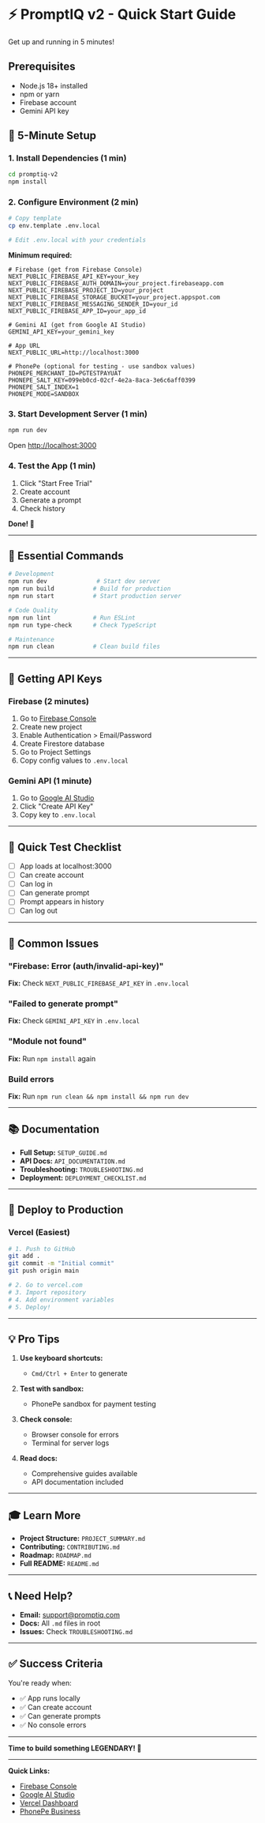 # ⚡ PromptIQ v2 - Quick Start Guide

Get up and running in 5 minutes!

## Prerequisites

- Node.js 18+ installed
- npm or yarn
- Firebase account
- Gemini API key

## 🚀 5-Minute Setup

### 1. Install Dependencies (1 min)

```bash
cd promptiq-v2
npm install
```

### 2. Configure Environment (2 min)

```bash
# Copy template
cp env.template .env.local

# Edit .env.local with your credentials
```

**Minimum required:**
```env
# Firebase (get from Firebase Console)
NEXT_PUBLIC_FIREBASE_API_KEY=your_key
NEXT_PUBLIC_FIREBASE_AUTH_DOMAIN=your_project.firebaseapp.com
NEXT_PUBLIC_FIREBASE_PROJECT_ID=your_project
NEXT_PUBLIC_FIREBASE_STORAGE_BUCKET=your_project.appspot.com
NEXT_PUBLIC_FIREBASE_MESSAGING_SENDER_ID=your_id
NEXT_PUBLIC_FIREBASE_APP_ID=your_app_id

# Gemini AI (get from Google AI Studio)
GEMINI_API_KEY=your_gemini_key

# App URL
NEXT_PUBLIC_URL=http://localhost:3000

# PhonePe (optional for testing - use sandbox values)
PHONEPE_MERCHANT_ID=PGTESTPAYUAT
PHONEPE_SALT_KEY=099eb0cd-02cf-4e2a-8aca-3e6c6aff0399
PHONEPE_SALT_INDEX=1
PHONEPE_MODE=SANDBOX
```

### 3. Start Development Server (1 min)

```bash
npm run dev
```

Open [http://localhost:3000](http://localhost:3000)

### 4. Test the App (1 min)

1. Click "Start Free Trial"
2. Create account
3. Generate a prompt
4. Check history

**Done! 🎉**

---

## 📖 Essential Commands

```bash
# Development
npm run dev              # Start dev server
npm run build           # Build for production
npm run start           # Start production server

# Code Quality
npm run lint            # Run ESLint
npm run type-check      # Check TypeScript

# Maintenance
npm run clean           # Clean build files
```

---

## 🔑 Getting API Keys

### Firebase (2 minutes)

1. Go to [Firebase Console](https://console.firebase.google.com)
2. Create new project
3. Enable Authentication > Email/Password
4. Create Firestore database
5. Go to Project Settings
6. Copy config values to `.env.local`

### Gemini API (1 minute)

1. Go to [Google AI Studio](https://makersuite.google.com/app/apikey)
2. Click "Create API Key"
3. Copy key to `.env.local`

---

## 🎯 Quick Test Checklist

- [ ] App loads at localhost:3000
- [ ] Can create account
- [ ] Can log in
- [ ] Can generate prompt
- [ ] Prompt appears in history
- [ ] Can log out

---

## 🐛 Common Issues

### "Firebase: Error (auth/invalid-api-key)"
**Fix:** Check `NEXT_PUBLIC_FIREBASE_API_KEY` in `.env.local`

### "Failed to generate prompt"
**Fix:** Check `GEMINI_API_KEY` in `.env.local`

### "Module not found"
**Fix:** Run `npm install` again

### Build errors
**Fix:** Run `npm run clean && npm install && npm run dev`

---

## 📚 Documentation

- **Full Setup:** `SETUP_GUIDE.md`
- **API Docs:** `API_DOCUMENTATION.md`
- **Troubleshooting:** `TROUBLESHOOTING.md`
- **Deployment:** `DEPLOYMENT_CHECKLIST.md`

---

## 🚀 Deploy to Production

### Vercel (Easiest)

```bash
# 1. Push to GitHub
git add .
git commit -m "Initial commit"
git push origin main

# 2. Go to vercel.com
# 3. Import repository
# 4. Add environment variables
# 5. Deploy!
```

---

## 💡 Pro Tips

1. **Use keyboard shortcuts:**
   - `Cmd/Ctrl + Enter` to generate

2. **Test with sandbox:**
   - PhonePe sandbox for payment testing

3. **Check console:**
   - Browser console for errors
   - Terminal for server logs

4. **Read docs:**
   - Comprehensive guides available
   - API documentation included

---

## 🎓 Learn More

- **Project Structure:** `PROJECT_SUMMARY.md`
- **Contributing:** `CONTRIBUTING.md`
- **Roadmap:** `ROADMAP.md`
- **Full README:** `README.md`

---

## 📞 Need Help?

- **Email:** support@promptiq.com
- **Docs:** All `.md` files in root
- **Issues:** Check `TROUBLESHOOTING.md`

---

## ✅ Success Criteria

You're ready when:
- ✅ App runs locally
- ✅ Can create account
- ✅ Can generate prompts
- ✅ No console errors

---

**Time to build something LEGENDARY! 🚀**

---

**Quick Links:**
- [Firebase Console](https://console.firebase.google.com)
- [Google AI Studio](https://makersuite.google.com/app/apikey)
- [Vercel Dashboard](https://vercel.com)
- [PhonePe Business](https://business.phonepe.com)
